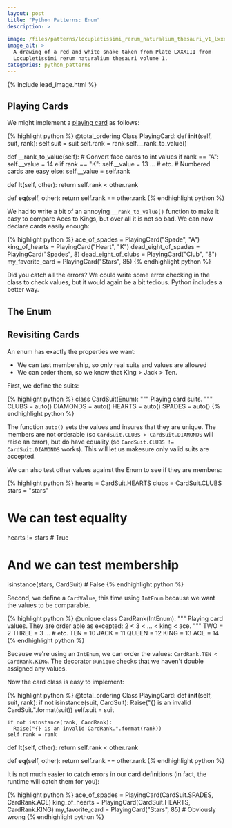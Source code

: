 ```yaml
---
layout: post
title: "Python Patterns: Enum"
description: >
  
image: /files/patterns/locupletissimi_rerum_naturalium_thesauri_v1_lxxxiii_snake.png
image_alt: >
  A drawing of a red and white snake taken from Plate LXXXIII from
  Locupletissimi rerum naturalium thesauri volume 1.
categories: python_patterns
---
```


{% include lead_image.html %}

## Playing Cards

We might implement a [playing card][card_52] as follows:

[card_52]: https://en.wikipedia.org/wiki/Standard_52-card_deck

{% highlight python %}
@total_ordering
Class PlayingCard:
  def __init__(self, suit, rank):
    self.suit = suit
    self.rank = rank
    self.__rank_to_value()

  def __rank_to_value(self):
    # Convert face cards to int values
    if rank == "A":
      self.__value = 14
    elif rank == "K":
      self.__value = 13
    ... # etc.
    # Numbered cards are easy
    else:
      self.__value = self.rank

  def __lt__(self, other):
    return self.rank < other.rank

  def __eq__(self, other):
    return self.rank == other.rank
{% endhighlight python %}

We had to write a bit of an annoying `__rank_to_value()` function to make it
easy to compare Aces to Kings, but over all it is not so bad. We can now
declare cards easily enough:

{% highlight python %}
ace_of_spades        = PlayingCard("Spade", "A")
king_of_hearts       = PlayingCard("Heart", "K")
dead_eight_of_spades = PlayingCard("Spades", 8)
dead_eight_of_clubs  = PlayingCard("Club", "8")
my_favorite_card     = PlayingCard("Stars", 85)
{% endhighlight python %}

Did you catch all the errors? We could write some error checking in the class
to check values, but it would again be a bit tedious. Python includes a better
way.

## The Enum


## Revisiting Cards

An enum has exactly the properties we want:

- We can test membership, so only real suits and values are allowed
- We can order them, so we know that King > Jack > Ten.

First, we define the suits:

{% highlight python %}
class CardSuit(Enum):
    """ Playing card suits. """
    CLUBS = auto()
    DIAMONDS = auto()
    HEARTS = auto()
    SPADES = auto()
{% endhighlight python %}

The function `auto()` sets the values and insures that they are unique. The
members are not orderable (so `CardSuit.CLUBS > CardSuit.DIAMONDS` will raise
an error), but do have equality (so `CardSuit.CLUBS != CardSuit.DIAMONDS`
works). This will let us makesure only valid suits are accepted.

We can also test other values against the Enum to see if they are members:

{% highlight python %}
hearts = CardSuit.HEARTS
clubs = CardSuit.CLUBS
stars = "stars"

# We can test equality
hearts != stars  # True

# And we can test membership
isinstance(stars, CardSuit)  # False
{% endhighlight python %}

Second, we define a `CardValue`, this time using `IntEnum` because we want the
values to be comparable.

{% highlight python %}
@unique
class CardRank(IntEnum):
    """ Playing card values. They are order able as excepted:
    2 < 3 < ... < king < ace.
    """
    TWO = 2
    THREE = 3
    ... # etc.
    TEN = 10
    JACK = 11
    QUEEN = 12
    KING = 13
    ACE = 14
{% endhighlight python %}

Because we're using an `IntEnum`, we can order the values: `CardRank.TEN <
CardRank.KING`. The decorator `@unique` checks that we haven't double assigned
any values.

Now the card class is easy to implement:

{% highlight python %}
@total_ordering
Class PlayingCard:
  def __init__(self, suit, rank):
    if not isinstance(suit, CardSuit):
      Raise("{} is an invalid CardSuit.".format(suit))
    self.suit = suit

    if not isinstance(rank, CardRank):
      Raise("{} is an invalid CardRank.".format(rank))
    self.rank = rank

  def __lt__(self, other):
    return self.rank < other.rank

  def __eq__(self, other):
    return self.rank == other.rank
{% endhighlight python %}

It is not much easier to catch errors in our card definitions (in fact, the
runtime will catch them for you):

{% highlight python %}
ace_of_spades    = PlayingCard(CardSuit.SPADES, CardRank.ACE)
king_of_hearts   = PlayingCard(CardSuit.HEARTS, CardRank.KING)
my_favorite_card = PlayingCard("Stars", 85)  # Obviously wrong
{% endhighlight python %}
